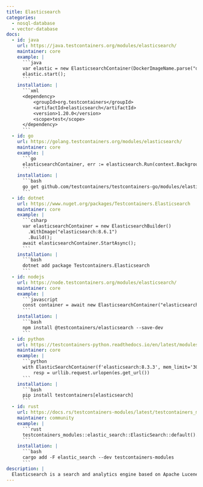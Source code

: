 ```yaml
---
title: Elasticsearch
categories:
  - nosql-database
  - vector-database
docs:
  - id: java
    url: https://java.testcontainers.org/modules/elasticsearch/
    maintainer: core
    example: |
      ```java
      var elastic = new ElasticsearchContainer(DockerImageName.parse("docker.elastic.co/elasticsearch/elasticsearch:7.9.2"));
      elastic.start();
      ```
    installation: |
      ```xml
      <dependency>
          <groupId>org.testcontainers</groupId>
          <artifactId>elasticsearch</artifactId>
          <version>1.20.0</version>
          <scope>test</scope>
      </dependency>
      ```
  - id: go
    url: https://golang.testcontainers.org/modules/elasticsearch/
    maintainer: core
    example: |
      ```go
      elasticsearchContainer, err := elasticsearch.Run(context.Background(), "docker.elastic.co/elasticsearch/elasticsearch:8.9.0")
      ```
    installation: |
      ```bash
      go get github.com/testcontainers/testcontainers-go/modules/elasticsearch
      ```
  - id: dotnet
    url: https://www.nuget.org/packages/Testcontainers.Elasticsearch
    maintainer: core
    example: |
      ```csharp
      var elasticsearchContainer = new ElasticsearchBuilder()
        .WithImage("elasticsearch:8.6.1")
        .Build();
      await elasticsearchContainer.StartAsync();
      ```
    installation: |
      ```bash
      dotnet add package Testcontainers.Elasticsearch
      ```
  - id: nodejs
    url: https://node.testcontainers.org/modules/elasticsearch/
    maintainer: core
    example: |
      ```javascript
      const container = await new ElasticsearchContainer("elasticsearch:7.17.7").start();
      ```
    installation: |
      ```bash
      npm install @testcontainers/elasticsearch --save-dev
      ```
  - id: python
    url: https://testcontainers-python.readthedocs.io/en/latest/modules/elasticsearch/README.html
    maintainer: core
    example: |
      ```python
      with ElasticSearchContainer(f'elasticsearch:8.3.3', mem_limit='3G') as es:
          resp = urllib.request.urlopen(es.get_url())
      ```
    installation: |
      ```bash
      pip install testcontainers[elasticsearch]
      ```
  - id: rust
    url: https://docs.rs/testcontainers-modules/latest/testcontainers_modules/elastic_search/struct.ElasticSearch.html
    maintainer: community
    example: |
      ```rust
      testcontainers_modules::elastic_search::ElasticSearch::default().start()
      ```
    installation: |
      ```bash
      cargo add -F elastic_search --dev testcontainers-modules
      ```
description: |
  Elasticsearch is a search and analytics engine based on Apache Lucene. It provides a distributed, multitenant-capable full-text search engine with an HTTP web interface and schema-free JSON documents.
---
```

